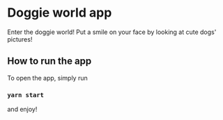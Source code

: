 # Doggie world app

Enter the doggie world! Put a smile on your face by looking at cute dogs' pictures!

## How to run the app

To open the app, simply run

### `yarn start`

and enjoy!
